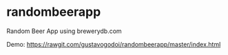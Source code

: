 # randombeerapp
Random Beer App using brewerydb.com

Demo:
https://rawgit.com/gustavogodoi/randombeerapp/master/index.html
